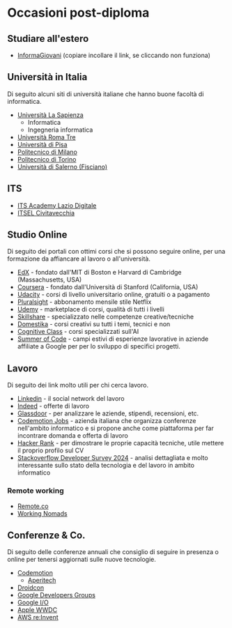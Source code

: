 # Occasioni post-diploma

## Studiare all'estero
- [InformaGiovani](https://www.informagiovaniroma.it/estero/) (copiare incollare il link, se cliccando non funziona)

## Università in Italia
Di seguito alcuni siti di università italiane che hanno buone facoltà di informatica.
- [Università La Sapienza](https://corsidilaurea.uniroma1.it/it)
  - Informatica
  - Ingegneria informatica
- [Università Roma Tre](https://www.uniroma3.it/)
- [Università di Pisa](https://www.unipi.it/didattica/corsi/dottorati/scienze-ingegneristiche-ed-informatiche/informatica/)
- [Politecnico di Milano](http://www.polimi.it)
- [Politecnico di Torino](https://www.polito.it/)
- [Università di Salerno (Fisciano)](https://web.unisa.it/didattica/immatricolazioni/informazioni)

## ITS
- [ITS Academy Lazio Digitale](https://www.laziodigital.it/)
- [ITSEL Civitavecchia](https://www.itsel.it/)

## Studio Online
Di seguito dei portali con ottimi corsi che si possono seguire online, per una formazione da affiancare al lavoro o all'università.
- [EdX](https://www.edx.org/) - fondato dall'MIT di Boston e Harvard di Cambridge (Massachusetts, USA)
- [Coursera](https://www.coursera.org) - fondato dall'Università di Stanford (California, USA)
- [Udacity](https://www.udacity.com/) - corsi di livello universitario online, gratuiti o a pagamento
- [Pluralsight](https://www.pluralsight.com/) - abbonamento mensile stile Netflix
- [Udemy](https://www.udemy.com/) - marketplace di corsi, qualità di tutti i livelli
- [Skillshare](https://www.skillshare.com/) - specializzato nelle competenze creative/tecniche
- [Domestika](https://www.domestika.org/) - corsi creativi su tutti i temi, tecnici e non
- [Cognitive Class](https://courses.cognitiveclass.ai/) - corsi specializzati sull'AI
- [Summer of Code](https://summerofcode.withgoogle.com/get-started/) - campi estivi di esperienze lavorative in aziende affiliate a Google per per lo sviluppo di specifici progetti.

## Lavoro
Di seguito dei link molto utili per chi cerca lavoro.
- [Linkedin](https://www.linkedin.com/) - il social network del lavoro
- [Indeed](https://it.indeed.com/?r=us) - offerte di lavoro
- [Glassdoor](https://www.glassdoor.it/) - per analizzare le aziende, stipendi, recensioni, etc.
- [Codemotion Jobs](https://www.codemotion.com/jobs/) - azienda italiana che organizza conferenze nell'ambito informatico e si propone anche come piattaforma per far incontrare domanda e offerta di lavoro
- [Hacker Rank](https://www.hackerrank.com/) - per dimostrare le proprie capacità tecniche, utile mettere il proprio profilo sul CV
- [Stackoverflow Developer Survey 2024](https://survey.stackoverflow.co/2024/) - analisi dettagliata e molto interessante sullo stato della tecnologia e del lavoro in ambito informatico

### Remote working
- [Remote.co](https://remote.co/)
- [Working Nomads](https://www.workingnomads.com/jobs)


## Conferenze & Co.
Di seguito delle conferenze annuali che consiglio di seguire in presenza o online per tenersi aggiornati sulle nuove tecnologie.

- [Codemotion](https://www.codemotion.com/)
  - [Aperitech](https://events.codemotion.com/meetups/) 
- [Droidcon](https://it.droidcon.com/)
- [Google Developers Groups](https://gdg.community.dev/)
- [Google I/O](https://events.google.com/io/)
- [Apple WWDC](https://developer.apple.com/wwdc21/)
- [AWS re:Invent](https://reinvent.awsevents.com/)

